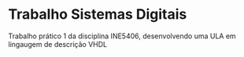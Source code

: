# Trabalho Sistemas Digitais
Trabalho prático 1 da disciplina INE5406, desenvolvendo uma ULA em lingaugem de descrição VHDL
